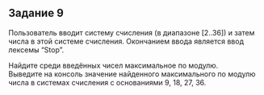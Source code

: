 ## Задание 9

Пользователь вводит систему счисления (в диапазоне [2..36]) и затем числа в этой системе счисления. Окончанием ввода является ввод лексемы “Stop”. 

Найдите среди введённых чисел максимальное по модулю. \
Выведите на консоль значение найденного максимального по модулю числа в системах счисления с основаниями 9, 18, 27, 36.
